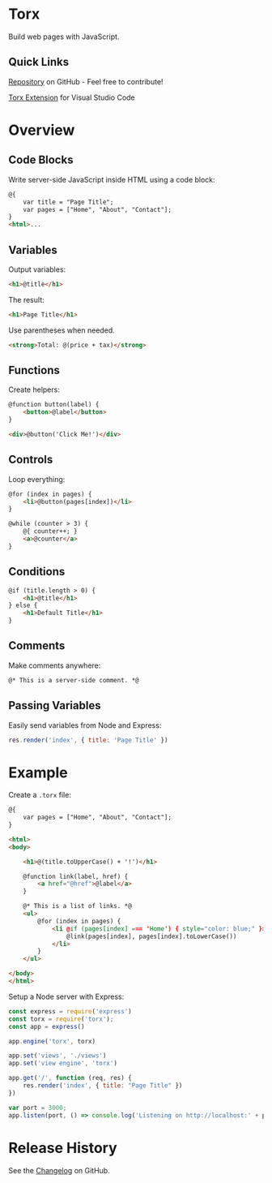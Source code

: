 # Torx
Build web pages with JavaScript.

## Quick Links

[Repository](https://github.com/slulego/Torx) on GitHub - Feel free to contribute!

[Torx Extension](https://marketplace.visualstudio.com/items?itemName=Slulego.torx) for Visual Studio Code


# Overview

## Code Blocks

Write server-side JavaScript inside HTML using a code block:

```html
@{
    var title = "Page Title";
    var pages = ["Home", "About", "Contact"];
}
<html>...
```
## Variables
Output variables:

```html
<h1>@title</h1>
```

The result:
```html
<h1>Page Title</h1>
```

Use parentheses when needed.

```html
<strong>Total: @(price + tax)</strong>
```
## Functions

Create helpers:

```html
@function button(label) {
	<button>@label</button>
}

<div>@button('Click Me!')</div>
```

## Controls
Loop everything:
```html
@for (index in pages) {
	<li>@button(pages[index])</li>
}
```

```html
@while (counter > 3) {
	@{ counter++; }
	<a>@counter</a>
}
```


## Conditions
```html
@if (title.length > 0) {
	<h1>@title</h1>
} else {
	<h1>Default Title</h1>
}
```
## Comments
Make comments anywhere:

```html
@* This is a server-side comment. *@
```
## Passing Variables

Easily send variables from Node and Express:
```js
res.render('index', { title: 'Page Title' })
```

# Example

Create a `.torx` file:

```html
@{
    var pages = ["Home", "About", "Contact"];
}

<html>
<body>

	<h1>@(title.toUpperCase() + '!')</h1>

	@function link(label, href) {
		<a href="@href">@label</a>
	}

	@* This is a list of links. *@
	<ul>
		@for (index in pages) {
			<li @if (pages[index] === 'Home') { style="color: blue;" }>
				@link(pages[index], pages[index].toLowerCase())
			</li>
		}
	</ul>

</body>
</html>
```
Setup a Node server with Express:

``` javascript
const express = require('express')
const torx = require('torx');
const app = express()

app.engine('torx', torx)

app.set('views', './views')
app.set('view engine', 'torx')

app.get('/', function (req, res) {
    res.render('index', { title: "Page Title" })
})

var port = 3000;
app.listen(port, () => console.log('Listening on http://localhost:' + port))
```

# Release History

See the [Changelog](https://github.com/slulego/Torx/blob/master/changelog.md) on GitHub.
